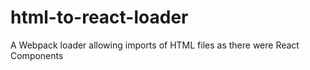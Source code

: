 # html-to-react-loader
A Webpack loader allowing imports of HTML files as there were React Components
